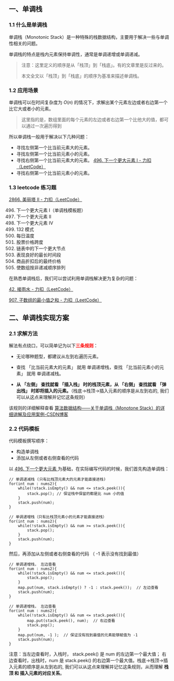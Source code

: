 ## 一、单调栈

### 1.1 什么是单调栈

单调栈（Monotonic Stack）是一种特殊的栈数据结构，主要用于解决一些与单调性相关的问题。

单调栈的特点是栈内元素保持单调性，通常是单调递增或单调递减。

> 注意：这里定义的顺序是从「栈顶」到「栈底」。有的文章里是反过来的。
>
> 本文全文以「栈顶」到「栈底」的顺序为基准来描述单调栈。



### 1.2 应用场景

单调栈可以在时间复杂度为 $O(n)$ 的情况下，求解出某个元素左边或者右边第一个比它大或者小的元素。

> 这里指的是，数组里面的每个元素的左边或者右边第一个比他大的值，都可以通过一次遍历得到

所以单调栈一般用于解决以下几种问题：

- 寻找左侧第一个比当前元素大的元素。
- 寻找左侧第一个比当前元素小的元素。
- 寻找右侧第一个比当前元素大的元素。 [496. 下一个更大元素 I - 力扣（LeetCode）](https://leetcode.cn/problems/next-greater-element-i/solutions/1065517/xia-yi-ge-geng-da-yuan-su-i-by-leetcode-bfcoj/)
- 寻找右侧第一个比当前元素小的元素。



### 1.3 leetcode 练习题

[2866. 美丽塔 II - 力扣（LeetCode）](https://leetcode.cn/problems/beautiful-towers-ii/solutions/2456562/qian-hou-zhui-fen-jie-dan-diao-zhan-pyth-1exe/?envType=daily-question&envId=2024-04-28)

496. 下一个更大元素 I（单调栈模板题）
503. 下一个更大元素 II
2454. 下一个更大元素 IV
456. 132 模式
739. 每日温度
901. 股票价格跨度
1019. 链表中的下一个更大节点
1124. 表现良好的最长时间段
1475. 商品折扣后的最终价格
2289. 使数组按非递减顺序排列



在熟悉单调栈后，我们可以尝试利用单调栈解决更为复杂的问题：

[42. 接雨水 - 力扣（LeetCode）](https://leetcode.cn/problems/trapping-rain-water/submissions/528685695/)

[907. 子数组的最小值之和 - 力扣（LeetCode）](https://leetcode.cn/problems/sum-of-subarray-minimums/solutions/1929461/zi-shu-zu-de-zui-xiao-zhi-zhi-he-by-leet-bp3k/)





## 二、单调栈实现方案

### 2.1 求解方法

解法有点绕口，可以简单记为以下<font color="red">**三条规则**</font>：

- 无论哪种题型，都建议从左到右遍历元素。

- 查找 「比当前元素大的元素」 就用 单调递增栈，查找 「比当前元素小的元素」 就用 单调递减栈。

- **从 「左侧」 查找就看 「插入栈」 时的栈顶元素，从 「右侧」 查找就看 「弹出栈」 时即将插入的元素。**（栈底->栈顶->插入元素的顺序是从左到右的, 我们可以从这点来理解并记忆这条规则）

该规则的详细解释查看 [算法数据结构——关于单调栈（Monotone Stack）的详细讲解及应用案例-CSDN博客](https://blog.csdn.net/zy_dreamer/article/details/131036101)



### 2.2 代码模板

代码模板撰写顺序：

- 构造单调栈
- 添加从左侧或者右侧查看的代码



以 [496. 下一个更大元素 ](https://leetcode.cn/problems/next-greater-element-i/)为基础，在实际编写代码的时候，我们首先构造单调栈：

```
// 单调递减栈 (只有比栈顶元素大的元素才能直接进栈)
for(int num : nums2){
	while(!stack.isEmpty() && num <= stack.peek()){
		stack.pop(); // 保证栈中保留的都是比 num 小的值
	}
	stack.push(num);
}

// 单调递增栈（只有比栈顶元素小的元素才能直接进栈）
for(int num : nums2){
	while(!stack.isEmpty() && num >= stack.peek()){
		stack.pop();
	}
	stack.push(num);
}
```

然后，再添加从左侧或者右侧查看的代码 （ -1 表示没有找到最值）

```
// 单调递增栈， 左边查看
for(int num : nums2){
	while(!stack.isEmpty() && num <= stack.peek()){
		stack.pop();
	}
	map.put(num, stack.isEmpty() ? -1 : stack.peek());  // 左边查看
	stack.push(num);
}

// 单调递增栈， 左边查看
for(int num : nums2){
	while(!stack.isEmpty() && num <= stack.peek()){
	    map.put(stack.peek(), num);  // 右边查看
		stack.pop();
	}
	map.put(num, -1 );  // 保证没有找到最值的元素能够赋值为 -1
	stack.push(num);
}
```

注意：当左边查看时，入栈时， stack.peek() 是 num 的左边第一个最大值； 右边查看时，出栈时，num 是 stack.peek() 的右边第一个最大值。栈底->栈顶->插入元素的顺序是从左到右的, 我们可以从这点来理解并记忆这条规则，从而理解 **栈顶 和 插入元素的对应关系**。




